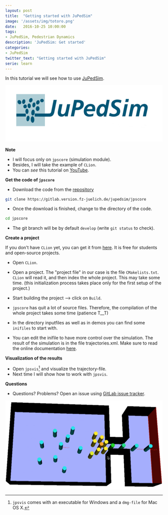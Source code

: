 ```yaml
---
layout: post
title:  "Getting started with JuPedSim"
image: '/assets/img/totoro.png'
date:   2016-10-25 10:00:00
tags:
- JuPedSim, Pedestrian Dynamics
description: 'JuPedSim: Get started'
categories:
- JuPedSim
twitter_text: "Getting started with JuPedSim"
serie: learn
---
```



In this tutorial we will see how to use [JuPedSim](http://www.jupedsim.org). 

![logo](../assets/img/logo.png)

**Note**

- I will focus only on `jpscore` (simulation module).
- Besides, I will take the example of `CLion`.
- You can *see* this tutorial on [YouTube](https://www.youtube.com/watch?v=Achsd2EpJbI).




**Get the code of `jpscore`** 

- Download the code from the [repository](https://cst.version.fz-juelich.de/jupedsim/jpscore)

```bash
git clone https://gitlab.version.fz-juelich.de/jupedsim/jpscore
```

- Once the download is finished, change to the directory of the code. 

```bash
cd jpscore
```

- The git branch will be by default `develop` (write `git status` to check). 


**Create a project**

If you don't have `CLion` yet, you can get it from [here](https://www.jetbrains.com/clion/specials/clion/clion.html?&utm_source=bing&utm_medium=cpc&utm_campaign=EMEA_en_DE_Clion_Branded&utm_term=Clion&utm_content=Clion_branded_&gclid=CMnM1Yn--s8CFU_LGQod-CkMZQ&gclsrc=ds&dclid=CNfj14n--s8CFUepUQodSesITQ).
It is free for students and open-source projects.

- Open `CLion`.
- Open a project. The "project file" in our case is the file `CMakelists.txt`. 
  `CLion` will read it, and then index the whole project. This may take some time.
  (this initialization process takes place only for the first setup of the project.)
- Start building the project --> click on `Build`. 
  
- `jpscore` has quit a lot of source files. Therefore, the compilation of the whole project takes some time (patience T__T)
- In the directory inputfiles as well as in demos you can find some `inifiles` to start with. 
- You can edit the inifile to have more control over the simulation. The result of the simulation is in the file trajectories.xml. Make sure to read the online documentation [here](http://www.jupedsim.org/jpscore/2016-11-01-inifile). 

**Visualization of the results** 

- Open `jpsvis`[^1] and visualize the trajectory-file.
- Next time I will show how to work with `jpsvis`. 

**Questions** 

- Questions? Problems? Open an issue using [GitLab issue tracker](https://gitlab.version.fz-juelich.de/jupedsim/jpscore/issues). 

![simulation](../assets/img/simu.png)



[^1]: `jpsvis` comes with an executable for Windows and a `dmg-file` for Mac OS X.
